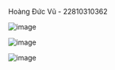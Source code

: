 Hoàng Đức Vũ - 22810310362



![image](https://github.com/user-attachments/assets/eadb5551-185c-4ff3-94af-5f999b243e08)




![image](https://github.com/user-attachments/assets/651da308-da5f-4dad-9a90-844cd5a0eb3c)




![image](https://github.com/user-attachments/assets/b86f60fc-84ff-42d4-86ec-1503f0e97faa)
